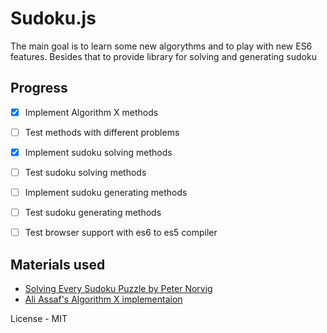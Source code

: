 # Sudoku.js

The main goal is to learn some new algorythms and to play with new ES6 features. Besides that to provide library for solving and generating sudoku

## Progress

- [x] Implement Algorithm X methods
- [ ] Test methods with different problems
- [x] Implement sudoku solving methods
- [ ] Test sudoku solving methods
- [ ] Implement sudoku generating methods
- [ ] Test sudoku generating methods
- [ ] Test browser support with es6 to es5 compiler


## Materials used

* [Solving Every Sudoku Puzzle by Peter Norvig](http://norvig.com/sudoku.html)
* [Ali Assaf's Algorithm X implementaion](http://www.cs.mcgill.ca/~aassaf9/python/algorithm_x.html)

License - MIT
